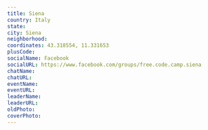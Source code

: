 ```yaml
---
title: Siena
country: Italy
state: 
city: Siena
neighborhood: 
coordinates: 43.318554, 11.331653
plusCode:
socialName: Facebook
socialURL: https://www.facebook.com/groups/free.code.camp.siena
chatName:
chatURL:
eventName:
eventURL:
leaderName:
leaderURL:
oldPhoto: 
coverPhoto:
---
```

